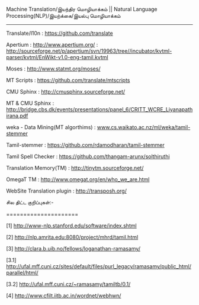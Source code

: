 Machine Translation/இயந்திர மொழியாக்கம் || Natural Language Processing(NLP)/இயற்க்கை/இயல்பு மொழியாக்கம்

********************************************************************************************************

Translate/l10n  : https://github.com/translate

Apertium    : http://www.apertium.org/
            : http://sourceforge.net/p/apertium/svn/19963/tree//incubator/kvtml-parser/kvtml/EnWikt-v1.0-eng-tamil.kvtml

Moses       : http://www.statmt.org/moses/

MT Scripts  : https://github.com/translate/mtscripts

CMU Sphinx      : http://cmusphinx.sourceforge.net/

MT & CMU Sphinx : http://bridge.cbs.dk/events/presentations/panel_6/CRITT_WCRE_Liyanapathirana.pdf

weka - Data Mining(MT algorthims) : www.cs.waikato.ac.nz/ml/weka/tamil-stemmer

Tamil-stemmer       : https://github.com/rdamodharan/tamil-stemmer

Tamil Spell Checker : https://github.com/thangam-arunx/solthiruthi

Translation Memory(TM)  : http://tinytm.sourceforge.net/

OmegaT  TM              : http://www.omegat.org/en/who_we_are.html

WebSite Translation plugin  : http://transposh.org/


சில திட்ட  குறிப்புகள்:-

=====================


[1] http://www-nlp.stanford.edu/software/index.shtml

[2] http://nlp.amrita.edu:8080/project/mhrd/tamil.html

[3] http://clara.b.uib.no/fellows/loganathan-ramasamy/

[3.1] http://ufal.mff.cuni.cz/sites/default/files/purl_legacy/ramasamy/public_html/parallel/html/

[3.2] http://ufal.mff.cuni.cz/~ramasamy/tamiltb/0.1/

[4] http://www.cfilt.iitb.ac.in/wordnet/webhwn/


